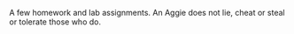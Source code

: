 A few homework and lab assignments.
An Aggie does not lie, cheat or steal or tolerate those who do.
